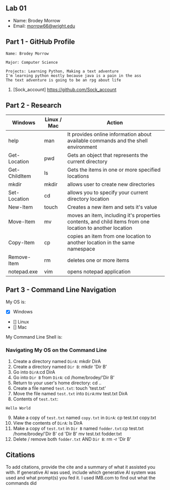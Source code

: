 ## Lab 01

- Name: Brodey Morrow
- Email: morrow66@wright.edu

## Part 1 - GitHub Profile

    Name: Brodey Morrow
    
    Major: Computer Science

    Projects: Learning Python, Making a text adventure  
    I'm learning python mostly because java is a pain in the ass
    The text adventure is going to be an rpg about life

1. [Sock_account] https://github.com/Sock_account

## Part 2 - Research

| Windows | Linux / Mac | Action |
| ---     | ---         | ---    |
| help    | man         |It provides online information about available commands and the shell environment    |
| Get-Location | pwd    |Gets an object that represents the current directory|
| Get-ChildItem | ls    |Gets the items in one or more specified locations|
| mkdir   | mkdir       |allows user to create new directories|
| Set-Location | cd     |allows you to specify your current directory location|
| New-Item | touch      |Creates a new item and sets it's value|
| Move-Item | mv        |moves an item, including it's properties contents, and child items from one location to another location|
| Copy-Item | cp        |copies an item from one location to another location in the same namespace|
| Remove-Item | rm      |deletes one or more items|
| notepad.exe | vim     |opens notepad application|

## Part 3 - Command Line Navigation

My OS is:
- [x] Windows
- [] Linux
- [] Mac

My Command Line Shell is: 

### Navigating My OS on the Command Line

1. Create a directory named `DirA`: mkdir DirA
2. Create a directory named `Dir B`: mkdir 'Dir B'
3. Go into `DirA`:cd DirA
4. Go into `Dir B` from `DirA`: cd /home/brodey/'Dir B'
5. Return to your user's home directory: cd ..
6. Create a file named `test.txt`: touch 'test.txt'
7. Move the file named `test.txt` into `DirA`:mv test.txt DirA
8. Contents of `test.txt`:
```
Hello World
```
9. Make a copy of `test.txt` named `copy.txt` in `DirA`: cp test.txt copy.txt
10. View the contents of `DirA`: ls DirA
11. Make a copy of `test.txt` in `Dir B` named `fodder.txt`:cp test.txt /home/brodey/'Dir B'
cd 'Dir B' mv test.txt fodder.txt 
12. Delete / remove both `fodder.txt` AND `Dir B`: rm -r 'Dir B'

## Citations

To add citations, provide the cite and a summary of what it assisted you with.  If generative AI was used, include which generative AI system was used and what prompt(s) you fed it.
I used IMB.com to find out what the commands did